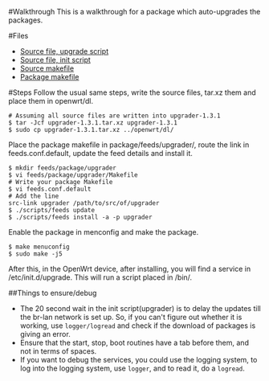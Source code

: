 #Walkthrough
This is a walkthrough for a package which auto-upgrades the packages.

#Files
- [Source file, upgrade script](find_upgrade.sh)
- [Source file, init script](upgrader)
- [Source makefile](Makefile)
- [Package makefile](Makefile_main)

#Steps
Follow the usual same steps, write the source files, tar.xz them and place them in openwrt/dl.
```
# Assuming all source files are written into upgrader-1.3.1
$ tar -Jcf upgrader-1.3.1.tar.xz upgrader-1.3.1
$ sudo cp upgrader-1.3.1.tar.xz ../openwrt/dl/
```

Place the package makefile in package/feeds/upgrader/, route the link in feeds.conf.default, update the feed details and install it.
```
$ mkdir feeds/package/upgrader
$ vi feeds/package/upgrader/Makefile
# Write your package Makefile
$ vi feeds.conf.default
# Add the line
src-link upgrader /path/to/src/of/upgrader
$ ./scripts/feeds update
$ ./scripts/feeds install -a -p upgrader
```

Enable the package in menconfig and make the package.
```
$ make menuconfig
$ sudo make -j5
```

After this, in the OpenWrt device, after installing, you will find a service in /etc/init.d/upgrade. This will run a script placed in /bin/.

##Things to ensure/debug
- The 20 second wait in the init script(upgrader) is to delay the updates till the br-lan network is set up. So, if you can't figure out whether it is working, use ```logger/logread``` and check if the download of packages is giving an error.
- Ensure that the start, stop, boot routines have a tab before them, and not in terms of spaces.
- If you want to debug the services, you could use the logging system, to log into the logging system, use ```logger```, and to read it, do a ```logread```.

